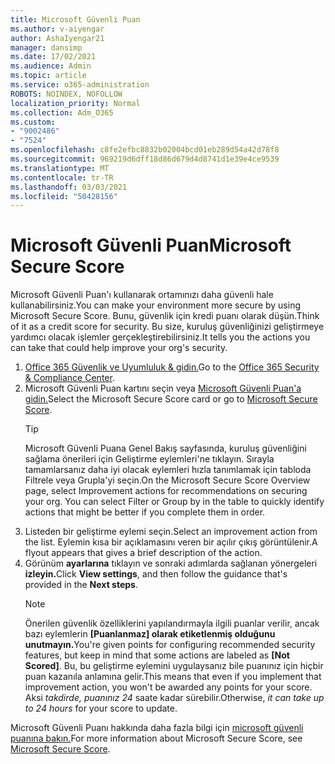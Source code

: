 ```yaml
---
title: Microsoft Güvenli Puan
ms.author: v-aiyengar
author: AshaIyengar21
manager: dansimp
ms.date: 17/02/2021
ms.audience: Admin
ms.topic: article
ms.service: o365-administration
ROBOTS: NOINDEX, NOFOLLOW
localization_priority: Normal
ms.collection: Adm_O365
ms.custom:
- "9002486"
- "7524"
ms.openlocfilehash: c8fe2efbc8832b02004bcd01eb289d54a42d78f8
ms.sourcegitcommit: 969219d6dff18d86d679d4d8741d1e39e4ce9539
ms.translationtype: MT
ms.contentlocale: tr-TR
ms.lasthandoff: 03/03/2021
ms.locfileid: "50428156"
---
```

# <a name="microsoft-secure-score"></a><span data-ttu-id="eb88b-102">Microsoft Güvenli Puan</span><span class="sxs-lookup"><span data-stu-id="eb88b-102">Microsoft Secure Score</span></span>

<span data-ttu-id="eb88b-103">Microsoft Güvenli Puan'ı kullanarak ortamınızı daha güvenli hale kullanabilirsiniz.</span><span class="sxs-lookup"><span data-stu-id="eb88b-103">You can make your environment more secure by using Microsoft Secure Score.</span></span> <span data-ttu-id="eb88b-104">Bunu, güvenlik için kredi puanı olarak düşün.</span><span class="sxs-lookup"><span data-stu-id="eb88b-104">Think of it as a credit score for security.</span></span> <span data-ttu-id="eb88b-105">Bu size, kuruluş güvenliğinizi geliştirmeye yardımcı olacak işlemler gerçekleştirebilirsiniz.</span><span class="sxs-lookup"><span data-stu-id="eb88b-105">It tells you the actions you can take that could help improve your org's security.</span></span>

1. <span data-ttu-id="eb88b-106">[Office 365 Güvenlik ve Uyumluluk & gidin.](https://go.microsoft.com/fwlink/p/?linkid=2077143)</span><span class="sxs-lookup"><span data-stu-id="eb88b-106">Go to the [Office 365 Security & Compliance Center](https://go.microsoft.com/fwlink/p/?linkid=2077143).</span></span>
1. <span data-ttu-id="eb88b-107">Microsoft Güvenli Puan kartını seçin veya [Microsoft Güvenli Puan'a gidin.](https://go.microsoft.com/fwlink/?linkid=2099589)</span><span class="sxs-lookup"><span data-stu-id="eb88b-107">Select the Microsoft Secure Score card or go to [Microsoft Secure Score](https://go.microsoft.com/fwlink/?linkid=2099589).</span></span>
    > [!TIP]
    >  <span data-ttu-id="eb88b-108">Microsoft Güvenli Puana Genel Bakış sayfasında, kuruluş güvenliğini sağlama önerileri için Geliştirme eylemleri'ne tıklayın. Sırayla tamamlarsanız daha iyi olacak eylemleri hızla tanımlamak için tabloda Filtrele veya Grupla'yi seçin.</span><span class="sxs-lookup"><span data-stu-id="eb88b-108">On the Microsoft Secure Score Overview page, select Improvement actions for recommendations on securing your org. You can select Filter or Group by in the table to quickly identify actions that might be better if you complete them in order.</span></span>
1. <span data-ttu-id="eb88b-109">Listeden bir geliştirme eylemi seçin.</span><span class="sxs-lookup"><span data-stu-id="eb88b-109">Select an improvement action from the list.</span></span> <span data-ttu-id="eb88b-110">Eylemin kısa bir açıklamasını veren bir açılır çıkış görüntülenir.</span><span class="sxs-lookup"><span data-stu-id="eb88b-110">A flyout appears that gives a brief description of the action.</span></span>
1. <span data-ttu-id="eb88b-111">Görünüm **ayarlarına** tıklayın ve sonraki adımlarda sağlanan yönergeleri **izleyin.**</span><span class="sxs-lookup"><span data-stu-id="eb88b-111">Click **View settings**, and then follow the guidance that's provided in the **Next steps**.</span></span>
    > [!NOTE]
    > <span data-ttu-id="eb88b-112">Önerilen güvenlik özelliklerini yapılandırmayla ilgili puanlar verilir, ancak bazı eylemlerin **[Puanlanmaz] olarak etiketlenmiş olduğunu unutmayın.**</span><span class="sxs-lookup"><span data-stu-id="eb88b-112">You're given points for configuring recommended security features, but keep in mind that some actions are labeled as **[Not Scored]**.</span></span> <span data-ttu-id="eb88b-113">Bu, bu geliştirme eylemini uygulaysanız bile puanınız için hiçbir puan kazanıla anlamına gelir.</span><span class="sxs-lookup"><span data-stu-id="eb88b-113">This means that even if you implement that improvement action, you won't be awarded any points for your score.</span></span> <span data-ttu-id="eb88b-114">Aksi *takdirde, puanınız 24* saate kadar sürebilir.</span><span class="sxs-lookup"><span data-stu-id="eb88b-114">Otherwise, *it can take up to 24 hours* for your score to update.</span></span>

<span data-ttu-id="eb88b-115">Microsoft Güvenli Puanı hakkında daha fazla bilgi için [microsoft güvenli puanına bakın.](https://go.microsoft.com/fwlink/?linkid=2103077)</span><span class="sxs-lookup"><span data-stu-id="eb88b-115">For more information about Microsoft Secure Score, see [Microsoft Secure Score](https://go.microsoft.com/fwlink/?linkid=2103077).</span></span>